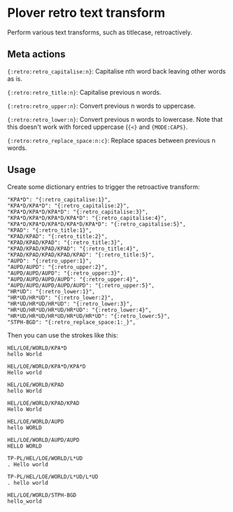 # Plover retro text transform

Perform various text transforms, such as titlecase, retroactively.

## Meta actions

`{:retro:retro_capitalise:n}`: Capitalise nth word back leaving other words as is.

`{:retro:retro_title:n}`: Capitalise previous n words.

`{:retro:retro_upper:n}`: Convert previous n words to uppercase.

`{:retro:retro_lower:n}`: Convert previous n words to lowercase. Note that this doesn't work with forced uppercase (`{<}` and `{MODE:CAPS}`.

`{:retro:retro_replace_space:n:c}`: Replace spaces between previous n words.

## Usage

Create some dictionary entries to trigger the retroactive transform:

```
"KPA*D": "{:retro_capitalise:1}",
"KPA*D/KPA*D": "{:retro_capitalise:2}",
"KPA*D/KPA*D/KPA*D": "{:retro_capitalise:3}",
"KPA*D/KPA*D/KPA*D/KPA*D": "{:retro_capitalise:4}",
"KPA*D/KPA*D/KPA*D/KPA*D/KPA*D": "{:retro_capitalise:5}",
"KPAD": "{:retro_title:1}",
"KPAD/KPAD": "{:retro_title:2}",
"KPAD/KPAD/KPAD": "{:retro_title:3}",
"KPAD/KPAD/KPAD/KPAD": "{:retro_title:4}",
"KPAD/KPAD/KPAD/KPAD/KPAD": "{:retro_title:5}",
"AUPD": "{:retro_upper:1}",
"AUPD/AUPD": "{:retro_upper:2}",
"AUPD/AUPD/AUPD": "{:retro_upper:3}",
"AUPD/AUPD/AUPD/AUPD": "{:retro_upper:4}",
"AUPD/AUPD/AUPD/AUPD/AUPD": "{:retro_upper:5}",
"HR*UD": "{:retro_lower:1}",
"HR*UD/HR*UD": "{:retro_lower:2}",
"HR*UD/HR*UD/HR*UD": "{:retro_lower:3}",
"HR*UD/HR*UD/HR*UD/HR*UD": "{:retro_lower:4}",
"HR*UD/HR*UD/HR*UD/HR*UD/HR*UD": "{:retro_lower:5}",
"STPH-BGD": "{:retro_replace_space:1:_}",
```

Then you can use the strokes like this:

```
HEL/LOE/WORLD/KPA*D
hello World

HEL/LOE/WORLD/KPA*D/KPA*D
Hello world

HEL/LOE/WORLD/KPAD
hello World

HEL/LOE/WORLD/KPAD/KPAD
Hello World

HEL/LOE/WORLD/AUPD
hello WORLD

HEL/LOE/WORLD/AUPD/AUPD
HELLO WORLD

TP-PL/HEL/LOE/WORLD/L*UD
. Hello world

TP-PL/HEL/LOE/WORLD/L*UD/L*UD
. hello world

HEL/LOE/WORLD/STPH-BGD
hello_world
```

